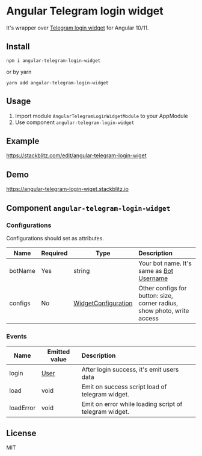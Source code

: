 # Angular Telegram login widget

It's wrapper over [Telegram login widget](https://core.telegram.org/widgets/login) for Angular 10/11.

## Install

`npm i angular-telegram-login-widget`

or by yarn

`yarn add angular-telegram-login-widget`

## Usage

1. Import module `AngularTelegramLoginWidgetModule` to your AppModule
2. Use component `angular-telegram-login-widget`

## Example

https://stackblitz.com/edit/angular-telegram-login-wiget

## Demo

https://angular-telegram-login-wiget.stackblitz.io

## Component `angular-telegram-login-widget`

### Configurations
Configurations should set as attributes.

| Name          | Required      | Type   |  Description  |
| ------------- |-------------| -----|:-----|
| botName | Yes | string | Your bot name. It's same as [Bot Username](https://core.telegram.org/widgets/login) |
| configs | No | [WidgetConfiguration](https://github.com/madmages/angular-telegram-login-widget/blob/master/projects/angular-telegram-login-widget/src/lib/types.ts) | Other configs for button: size, corner radius, show photo, write access |

### Events

| Name    | Emitted value|  Description  |
| ------- | -----|:-----|
| login | [User](https://github.com/madmages/angular-telegram-login-widget/blob/master/projects/angular-telegram-login-widget/src/lib/types.ts) | After login success, it's emit users data |
| load | void | Emit on success script load of telegram widget. |
| loadError | void | Emit on error while loading script of telegram widget. |


## License

MIT
